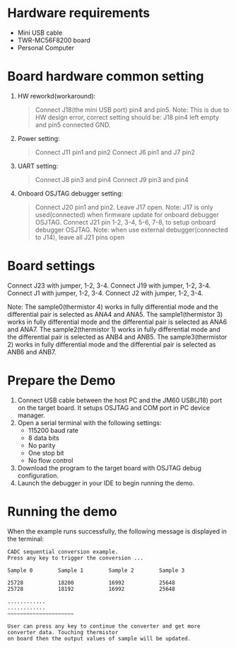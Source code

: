 Hardware requirements
=====================
- Mini USB cable
- TWR-MC56F8200 board
- Personal Computer

Board hardware common setting
=============================
1. HW reworkd(workaround):
   > Connect J18(the mini USB port) pin4 and pin5.
     Note: This is due to HW design error, correct setting should be: J18 pin4 left empty and pin5 connected GND.
2. Power setting:
   > Connect J11 pin1 and pin2
   > Connect J6 pin1 and J7 pin2
3. UART setting: 
   > Connect J8 pin3 and pin4
   > Connect J9 pin3 and pin4
4. Onboard OSJTAG debugger setting:
   > Connect J20 pin1 and pin2.
   > Leave J17 open.
     Note: J17 is only used(connected) when firmware update for onboard debugger OSJTAG.
   > Connect J21 pin 1-2, 3-4, 5-6, 7-8, to setup onboard debugger OSJTAG.
     Note: when use external debugger(connected to J14), leave all J21 pins open

Board settings
==============
Connect J23 with jumper, 1-2, 3-4.
Connect J19 with jumper, 1-2, 3-4.
Connect J1 with jumper, 1-2, 3-4.
Connect J2 with jumper, 1-2, 3-4.

Note:
  The sample0(thermistor 4) works in fully differential mode and the differential pair is selected as ANA4 and ANA5.
  The sample1(thermistor 3) works in fully differential mode and the differential pair is selected as ANA6 and ANA7.
  The sample2(thermistor 1) works in fully differential mode and the differential pair is selected as ANB4 and ANB5.
  The sample3(thermistor 2) works in fully differential mode and the differential pair is selected as ANB6 and ANB7.

Prepare the Demo
================
1.  Connect USB cable between the host PC and the JM60 USB(J18) port on the target board. It setups OSJTAG and COM port in PC device manager.
2.  Open a serial terminal with the following settings:
    - 115200 baud rate
    - 8 data bits
    - No parity
    - One stop bit
    - No flow control
3.  Download the program to the target board with OSJTAG debug configuration.
4.  Launch the debugger in your IDE to begin running the demo.

Running the demo
================
When the example runs successfully, the following message is displayed in the terminal:

~~~~~~~~~~~~~~~~~~~~~~
CADC sequential conversion example.
Press any key to trigger the conversion ...

Sample 0        Sample 1        Sample 2        Sample 3

25728           18200           16992           25648
25728           18192           16992           25648

............
............
~~~~~~~~~~~~~~~~~~~~~

User can press any key to continue the converter and get more converter data. Touching thermistor
on board then the output values of sample will be updated.

